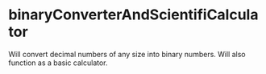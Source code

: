 # binaryConverterAndScientifiCalculator
Will convert decimal numbers of any size into binary numbers. Will also function as a basic calculator.
